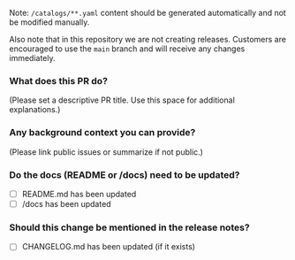 Note: `/catalogs/**.yaml` content should be generated automatically and not be modified manually.

Also note that in this repository we are not creating releases. Customers are encouraged to use the `main` branch and will receive any changes immediately.

### What does this PR do?

(Please set a descriptive PR title. Use this space for additional explanations.)

### Any background context you can provide?

(Please link public issues or summarize if not public.)

### Do the docs (README or /docs) need to be updated?

- [ ] README.md has been updated
- [ ] /docs has been updated

### Should this change be mentioned in the release notes?

- [ ] CHANGELOG.md has been updated (if it exists)
